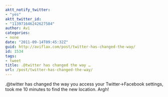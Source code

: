 ```yaml
---
aktt_notify_twitter:
- "yes"
aktt_twitter_id:
- "113971646242627584"
author: Avi
categories:
- none
date: "2011-09-14T09:45:32Z"
guid: http://aviflax.com/post/twitter-has-changed-the-way/
id: 1534
tags:
- tweet
title: .@twitter has changed the way …
url: /post/twitter-has-changed-the-way/
---
```

.@twitter has changed the way you access your Twitter→Facebook settings, took me 10 minutes to find the new location. Argh!